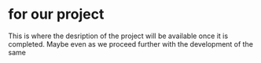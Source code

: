 # for our project
This is where the desription of the project will be available once it is completed. Maybe even as we proceed further with the development of the same
